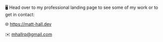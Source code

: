 🖥️ Head over to my professional landing page to see some of my work or to get in contact:

🌐 https://matt-hall.dev

✉️ mhallrp@gmail.com
